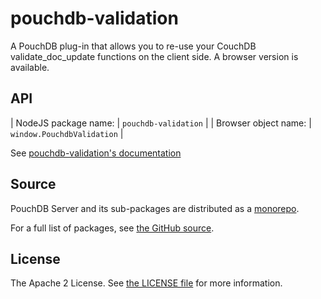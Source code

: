 pouchdb-validation
==================

A PouchDB plug-in that allows you to re-use your CouchDB
validate_doc_update functions on the client side. A browser version is
available.

API
---

| NodeJS package name: | `pouchdb-validation`       |
| Browser object name: | `window.PouchdbValidation` |

See [pouchdb-validation's documentation](http://pythonhosted.org/Python-PouchDB/js-plugins.html#pouchdb-validation-plug-in)

Source
------

PouchDB Server and its sub-packages are distributed as a [monorepo](https://github.com/babel/babel/blob/master/doc/design/monorepo.md).

For a full list of packages, see [the GitHub source](https://github.com/pouchdb/pouchdb-server/tree/master/packages/node_modules).

License
-------

The Apache 2 License. See [the LICENSE file](https://github.com/pouchdb/pouchdb-server/blob/master/LICENSE) for more information.
